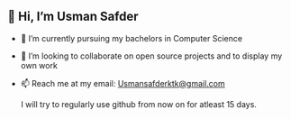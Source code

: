 ## 👋 Hi, I’m Usman Safder
- 👀 I’m currently pursuing my bachelors in Computer Science
- 💞️ I’m looking to collaborate on open source projects and to display my own work
- 📫 Reach me at my email:
  Usmansafderktk@gmail.com

  <p> I will try to regularly use github from now on for atleast 15 days. </p>

<!---
usmansafdarktk/usmansafdarktk is a ✨ special ✨ repository because its `README.md` (this file) appears on your GitHub profile.
You can click the Preview link to take a look at your changes.
--->
